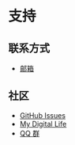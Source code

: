 ﻿# 支持

## 联系方式

- [邮箱](mailto:Mouri_Naruto@Outlook.com)

## 社区

- [GitHub Issues](https://github.com/M2Team/NSudo/issues)
- [My Digital Life](https://forums.mydigitallife.net/threads/59268)
- [QQ 群](https://shang.qq.com/wpa/qunwpa?idkey=ac879ff5e88f85115597a9ec5f3dbbf28a6b84d7352e2fe03b7cbacf58bb6d53)
